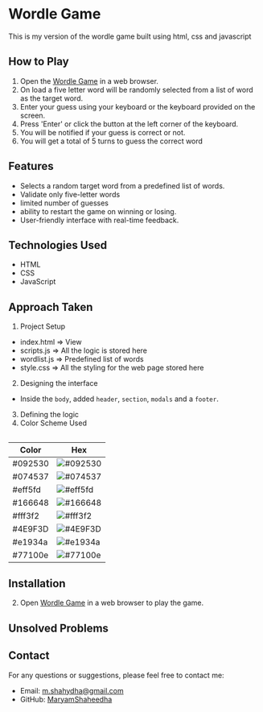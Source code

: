 # Wordle Game
This is my version of the wordle game built using html, css and javascript

## How to Play

1. Open the [Wordle Game](https://maryamshaheedha.github.io/wordle/) in a web browser.
2. On load a five letter word will be randomly selected from a list of word as the target word. 
3. Enter your guess using your keyboard or the keyboard provided on the screen.
4. Press 'Enter' or click the button at the left corner of the keyboard.
5. You will be notified if your guess is correct or not.
6. You will get a total of 5 turns to guess the correct word

## Features
- Selects a random target word from a predefined list of words.
- Validate only five-letter words
- limited number of guesses
- ability to restart the game on winning or losing.
- User-friendly interface with real-time feedback.

## Technologies Used

- HTML
- CSS
- JavaScript

## Approach Taken
1. Project Setup
  - index.html => View
  - scripts.js => All the logic is stored here
  - wordlist.js => Predefined list of words
  - style.css => All the styling for the web page stored here
2. Designing the interface
  - Inside the `body`, added `header`, `section`, `modals` and a `footer`. 
3. Defining the logic
4. Color Scheme Used
##
| Color             | Hex                                                                |
| ----------------- | ------------------------------------------------------------------ |
| #092530  | ![#092530](https://via.placeholder.com/10/0a192f?text=+) |
| #074537  | ![#074537](https://via.placeholder.com/10/0a192f?text=+) |
| #eff5fd  | ![#eff5fd](https://via.placeholder.com/10/0a192f?text=+) |
| #166648  | ![#166648](https://via.placeholder.com/10/0a192f?text=+) |
| #fff3f2  | ![#fff3f2](https://via.placeholder.com/10/0a192f?text=+) |
| #4E9F3D  | ![#4E9F3D](https://via.placeholder.com/10/0a192f?text=+) |
| #e1934a  | ![#e1934a](https://via.placeholder.com/10/0a192f?text=+) |
| #77100e  | ![#77100e](https://via.placeholder.com/10/0a192f?text=+) |

## Installation
2. Open [Wordle Game](https://maryamshaheedha.github.io/wordle/) in a web browser to play the game.

## Unsolved Problems


## Contact

For any questions or suggestions, please feel free to contact me:

- Email: [m.shahydha@gmail.com](mailto:m.shahydha@gmail.com)
- GitHub: [MaryamShaheedha](https://github.com/MaryamShaheedha)
